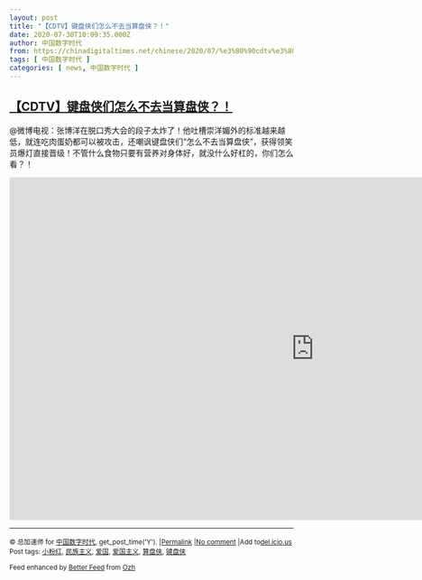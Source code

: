 ```yaml
---
layout: post
title: "【CDTV】键盘侠们怎么不去当算盘侠？！"
date: 2020-07-30T10:09:35.000Z
author: 中国数字时代
from: https://chinadigitaltimes.net/chinese/2020/07/%e3%80%90cdtv%e3%80%91%e9%94%ae%e7%9b%98%e4%be%a0%e4%bb%ac%e6%80%8e%e4%b9%88%e4%b8%8d%e5%8e%bb%e5%bd%93%e7%ae%97%e7%9b%98%e4%be%a0%ef%bc%9f%ef%bc%81/
tags: [ 中国数字时代 ]
categories: [ news, 中国数字时代 ]
---
```

<!--1596103775000-->
[【CDTV】键盘侠们怎么不去当算盘侠？！](https://chinadigitaltimes.net/chinese/2020/07/%e3%80%90cdtv%e3%80%91%e9%94%ae%e7%9b%98%e4%be%a0%e4%bb%ac%e6%80%8e%e4%b9%88%e4%b8%8d%e5%8e%bb%e5%bd%93%e7%ae%97%e7%9b%98%e4%be%a0%ef%bc%9f%ef%bc%81/)
------

<div>
<p>@微博电视：张博洋在脱口秀大会的段子太炸了！他吐槽崇洋媚外的标准越来越低，就连吃肉蛋奶都可以被攻击，还嘲讽键盘侠们“怎么不去当算盘侠”，获得领笑员爆灯直接晋级！不管什么食物只要有营养对身体好，就没什么好杠的，你们怎么看？！</p><p><iframe title="崇洋媚外的标准越来越低 键盘侠们怎么不去当算盘侠？！" width="1080" height="608" src="https://www.youtube.com/embed/4h8f1CfD9j0?feature=oembed" frameborder="0" allow="accelerometer; autoplay; encrypted-media; gyroscope; picture-in-picture" allowfullscreen></iframe></p><hr /><p><small>&copy; 总加速师 for <a href="https://chinadigitaltimes.net/chinese">中国数字时代</a>, get_post_time('Y'). |<a href="https://chinadigitaltimes.net/chinese/2020/07/%e3%80%90cdtv%e3%80%91%e9%94%ae%e7%9b%98%e4%be%a0%e4%bb%ac%e6%80%8e%e4%b9%88%e4%b8%8d%e5%8e%bb%e5%bd%93%e7%ae%97%e7%9b%98%e4%be%a0%ef%bc%9f%ef%bc%81/">Permalink</a> |<a href="https://chinadigitaltimes.net/chinese/2020/07/%e3%80%90cdtv%e3%80%91%e9%94%ae%e7%9b%98%e4%be%a0%e4%bb%ac%e6%80%8e%e4%b9%88%e4%b8%8d%e5%8e%bb%e5%bd%93%e7%ae%97%e7%9b%98%e4%be%a0%ef%bc%9f%ef%bc%81/#comments">No comment</a> |Add to<a href="http://del.icio.us/post?url=https://chinadigitaltimes.net/chinese/2020/07/%e3%80%90cdtv%e3%80%91%e9%94%ae%e7%9b%98%e4%be%a0%e4%bb%ac%e6%80%8e%e4%b9%88%e4%b8%8d%e5%8e%bb%e5%bd%93%e7%ae%97%e7%9b%98%e4%be%a0%ef%bc%9f%ef%bc%81/&amp;title=【CDTV】键盘侠们怎么不去当算盘侠？！">del.icio.us</a><br/>Post tags: <a href="https://chinadigitaltimes.net/chinese/tag/%e5%b0%8f%e7%b2%89%e7%ba%a2/" rel="tag">小粉红</a>, <a href="https://chinadigitaltimes.net/chinese/tag/%e6%b0%91%e6%97%8f%e4%b8%bb%e4%b9%89/" rel="tag">民族主义</a>, <a href="https://chinadigitaltimes.net/chinese/tag/%e7%88%b1%e5%9b%bd/" rel="tag">爱国</a>, <a href="https://chinadigitaltimes.net/chinese/tag/%e7%88%b1%e5%9b%bd%e4%b8%bb%e4%b9%89/" rel="tag">爱国主义</a>, <a href="https://chinadigitaltimes.net/chinese/tag/%e7%ae%97%e7%9b%98%e4%be%a0/" rel="tag">算盘侠</a>, <a href="https://chinadigitaltimes.net/chinese/tag/%e9%94%ae%e7%9b%98%e4%be%a0/" rel="tag">键盘侠</a><br/></small></p><p><small>Feed enhanced by <a href='http://planetozh.com/blog/my-projects/wordpress-plugin-better-feed-rss/'>Better Feed</a> from  <a href='http://planetozh.com/blog/'>Ozh</a></small></p>
</div>
